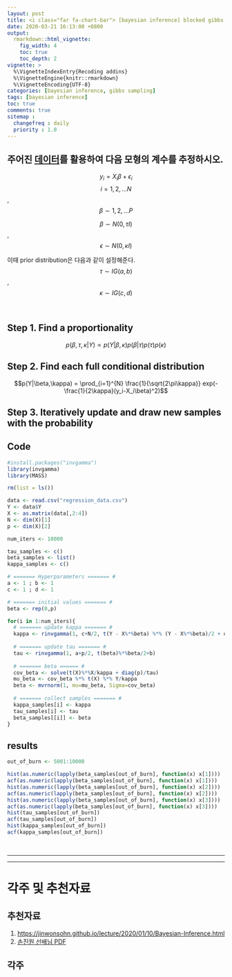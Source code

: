 ```yaml
---
layout: post
title: <i class="far fa-chart-bar"> [bayesian inference] blocked gibbs sampler</i>
date: 2020-03-21 16:13:00 +0800
output: 
  rmarkdown::html_vignette:
    fig_width: 4
    toc: true
    toc_depth: 2
vignette: >
  %\VignetteIndexEntry{Recoding addins}
  %\VignetteEngine{knitr::rmarkdown}
  %\VignetteEncoding{UTF-8}
categories: [bayesian inference, gibbs sampling]
tags: [bayesian inference]
toc: true
comments: true
sitemap :
  changefreq : daily
  priority : 1.0
---
```


<script src="https://cdn.mathjax.org/mathjax/latest/MathJax.js?config=TeX-AMS-MML_HTMLorMML" type="text/javascript"></script>  

## 주어진 [데이터](/assets/data/posts/[gibbs-sampler]-regression-data.html)를 활용하여 다음 모형의 계수를 추정하시오.
$$y_i = X_i\beta+\epsilon_i$$  $$i = {1, 2, ... N}$$,  $$\beta \sim {1, 2, ... P}$$

$$\beta \sim N(0,\tau I)$$,  $$\epsilon \sim N(0,\kappa I)$$

이때 prior distribution은 다음과 같이 설정해준다.  
$$\tau \sim IG(a,b)$$,  $$\kappa \sim IG(c,d)$$  

<br>

## Step 1. Find a proportionality
$$p(\beta,\tau,\kappa|Y) \propto p(Y|\beta,\kappa) p(\beta | \tau) p(\tau) p(\kappa)$$  

## Step 2. Find each full conditional distribution
$$p(Y|\beta,\kappa) = \prod_{i=1}^{N} \frac{1}{\sqrt{2\pi\kappa}} exp(-\frac{1}{2\kappa}(y_i-X_i\beta)^2)$$  


## Step 3. Iteratively update and draw new samples with the probability
## Code
```r
#install.packages("invgamma")
library(invgamma)
library(MASS)

rm(list = ls())

data <- read.csv("regression_data.csv")
Y <- data$Y
X <- as.matrix(data[,2:4])
N <- dim(X)[1]
p <- dim(X)[2]

num_iters <- 10000

tau_samples <- c()
beta_samples <- list()
kappa_samples <- c()

# ======= Hyperparameters ======= #
a <- 1 ; b <- 1 
c <- 1 ; d <- 1

# ======= initial values ======= # 
beta <- rep(0,p)

for(i in 1:num_iters){
  # ======= update kappa ======= #
  kappa <- rinvgamma(1, c+N/2, t(Y - X%*%beta) %*% (Y - X%*%beta)/2 + d)
  
  # ======= update tau ======= #
  tau <- rinvgamma(1, a+p/2, t(beta)%*%beta/2+b)
  
  # ======= beta ====== #
  cov_beta <- solve(t(X)%*%X/kappa + diag(p)/tau)
  mu_beta <- cov_beta %*% t(X) %*% Y/kappa
  beta <- mvrnorm(1, mu=mu_beta, Sigma=cov_beta)
  
  # ======= collect samples ======= #
  kappa_samples[i] <- kappa
  tau_samples[i] <- tau
  beta_samples[[i]] <- beta
}
```

## results
```r
out_of_burn <- 5001:10000

hist(as.numeric(lapply(beta_samples[out_of_burn], function(x) x[1])))
acf(as.numeric(lapply(beta_samples[out_of_burn], function(x) x[1])))
hist(as.numeric(lapply(beta_samples[out_of_burn], function(x) x[2])))
acf(as.numeric(lapply(beta_samples[out_of_burn], function(x) x[2])))
hist(as.numeric(lapply(beta_samples[out_of_burn], function(x) x[3])))
acf(as.numeric(lapply(beta_samples[out_of_burn], function(x) x[3])))
hist(tau_samples[out_of_burn])
acf(tau_samples[out_of_burn])
hist(kappa_samples[out_of_burn])
acf(kappa_samples[out_of_burn])
```


<br>  

***
***
# 각주 및 추천자료

## 추천자료 
1. https://jinwonsohn.github.io/lecture/2020/01/10/Bayesian-Inference.html
2. [손진원 선배님 PDF](https://jinwonsohn.github.io/pdfs/BI_L4.pdf) 

## 각주
